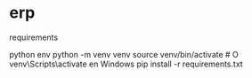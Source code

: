 # erp
requirements 

python env
python -m venv venv
source venv/bin/activate  # O venv\Scripts\activate en Windows
pip install -r requirements.txt